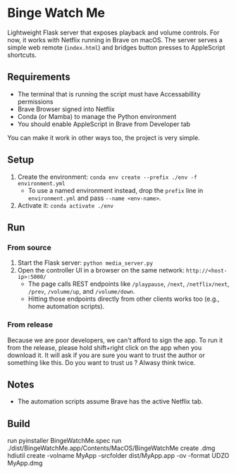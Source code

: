 # Binge Watch Me

Lightweight Flask server that exposes playback and volume controls. For now, it works with Netflix running in Brave on macOS. The server serves a simple web remote (`index.html`) and bridges button presses to AppleScript shortcuts.

## Requirements
- The terminal that is running the script must have Accessabillity permissions
- Brave Browser signed into Netflix
- Conda (or Mamba) to manage the Python environment
- You should enable AppleScript in Brave from Developer tab

You can make it work in other ways too, the project is very simple.

## Setup
1. Create the environment: `conda env create --prefix ./env -f environment.yml`
   - To use a named environment instead, drop the `prefix` line in `environment.yml` and pass `--name <env-name>`.
2. Activate it: `conda activate ./env`

## Run
### From source
1. Start the Flask server: `python media_server.py`
2. Open the controller UI in a browser on the same network: `http://<host-ip>:5000/`
   - The page calls REST endpoints like `/playpause`, `/next`, `/netflix/next`, `/prev`, `/volume/up`, and `/volume/down`.
   - Hitting those endpoints directly from other clients works too (e.g., home automation scripts).

### From release
Because we are poor developers, we can't afford to sign the app.
To run it from the release, please hold shift+right click on the app when you download it.
It will ask if you are sure you want to trust the author or something like this. Do you want to trust us ? Alwasy think twice.

## Notes
- The automation scripts assume Brave has the active Netflix tab.

## Build
run pyinstaller BingeWatchMe.spec
run ./dist/BingeWatchMe.app/Contents/MacOS/BingeWatchMe
create .dmg hdiutil create -volname MyApp -srcfolder dist/MyApp.app -ov -format UDZO MyApp.dmg
